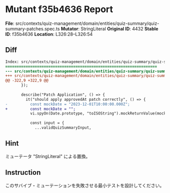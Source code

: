 # Mutant f35b4636 Report

**File**: src/contexts/quiz-management/domain/entities/quiz-summary/quiz-summary-patches.spec.ts
**Mutator**: StringLiteral
**Original ID**: 4432
**Stable ID**: f35b4636
**Location**: L326:28–L326:54

## Diff

```diff
Index: src/contexts/quiz-management/domain/entities/quiz-summary/quiz-summary-patches.spec.ts
===================================================================
--- src/contexts/quiz-management/domain/entities/quiz-summary/quiz-summary-patches.spec.ts	original
+++ src/contexts/quiz-management/domain/entities/quiz-summary/quiz-summary-patches.spec.ts	mutated #4432
@@ -322,9 +322,9 @@
       });
 
       describe("Patch Application", () => {
         it("should apply approvedAt patch correctly", () => {
-          const mockDate = "2023-12-01T10:00:00.000Z";
+          const mockDate = "";
           vi.spyOn(Date.prototype, "toISOString").mockReturnValue(mockDate);
 
           const input = {
             ...validQuizSummaryInput,
```

## Hint

ミューテータ "StringLiteral" による置換。

## Instruction

このサバイブ・ミューテーションを失敗させる最小テストを設計してください。

